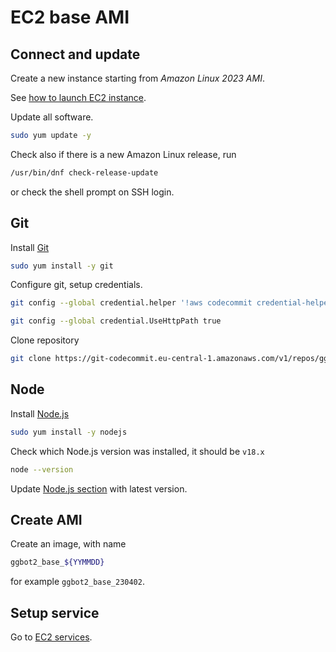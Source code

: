 # EC2 base AMI

## Connect and update

Create a new instance starting from _Amazon Linux 2023 AMI_.

See [how to launch EC2 instance](./ec2-launch-instance.md).

Update all software.

```sh
sudo yum update -y
```

Check also if there is a new Amazon Linux release, run

```sh
/usr/bin/dnf check-release-update
```

or check the shell prompt on SSH login.

## Git

Install [Git](./tech-stack.md#git)

```sh
sudo yum install -y git
```

Configure git, setup credentials.

```sh
git config --global credential.helper '!aws codecommit credential-helper $@'

git config --global credential.UseHttpPath true
```

Clone repository

```sh
git clone https://git-codecommit.eu-central-1.amazonaws.com/v1/repos/ggbot2-monorepo
```

## Node

Install [Node.js](./tech-stack.md#nodejs)

```sh
sudo yum install -y nodejs
```

Check which Node.js version was installed, it should be `v18.x`

```sh
node --version
```

Update [Node.js section](./tech-stack.md#nodejs) with latest version.

## Create AMI

Create an image, with name

```sh
ggbot2_base_${YYMMDD}
```

for example `ggbot2_base_230402`.

## Setup service

Go to [EC2 services](./ec2-services.md).
